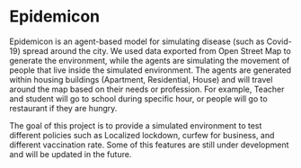 # Epidemicon

Epidemicon is an agent-based model for simulating disease (such as Covid-19) spread around the city. We used data exported from Open Street Map to generate the environment, while the agents are simulating the movement of people that live inside the simulated environment. The agents are generated within housing buildings (Apartment, Residential, House) and will travel around the map based on their needs or profession. For example, Teacher and student will go to school during specific hour, or people will go to restaurant if they are hungry.

The goal of this project is to provide a simulated environment to test different policies such as Localized lockdown, curfew for business, and different vaccination rate. Some of this features are still under development and will be updated in the future. 
